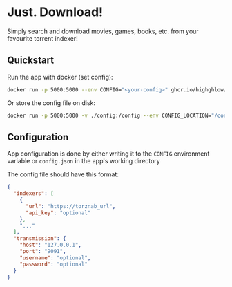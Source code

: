 # Just. Download!
Simply search and download movies, games, books, etc. from your favourite torrent indexer!

## Quickstart
Run the app with docker (set config):

```bash
docker run -p 5000:5000 --env CONFIG="<your-config>" ghcr.io/highghlow/just-download
```

Or store the config file on disk:
```bash
docker run -p 5000:5000 -v ./config:/config --env CONFIG_LOCATION="/config/config.json" ghcr.io/highghlow/just-download
```

## Configuration

App configuration is done by either writing it to the `CONFIG` environment variable or `config.json` in the app's working directory

The config file should have this format:
```json
{
  "indexers": [
    {
      "url": "https://torznab_url",
      "api_key": "optional"
    },
    "..."
  ],
  "transmission": {
    "host": "127.0.0.1",
    "port": "9091",
    "username": "optional",
    "password": "optional"
  }
}
```
